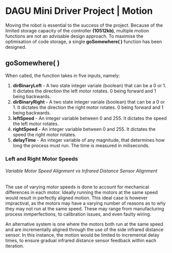 # DAGU Mini Driver Project | Motion
Moving the robot is essential to the success of the project. Because of the limited storage capacity of the controller **(10512kb)**, multiple motion functions are not an advisable design approach. To maximise the optimisation of code storage, a single **goSomewhere( )** function has been designed.

## goSomewhere( )
When called, the function takes in five inputs, namely:

1. **dirBinaryLeft** - A two state integer variale (boolean) that can be a 0 or 1. It dictates the direction the left motor rotates. 0 being forward and 1 being backwards.
2. **dirBinaryRight** - A two state integer variale (boolean) that can be a 0 or 1. It dictates the direction the right motor rotates. 0 being forward and 1 being backwards.
3. **leftSpeed** - An integer variable between 0 and 255. It dictates the speed the left motor rotates.
4. **rightSpeed** - An integer variable between 0 and 255. It dictates the speed the right motor rotates.
5. **delayTime** - An integer variable of any magnitude, that determines how long the process must run. The time is measured in miliseconds.

### Left and Right Motor Speeds

###### Variable Motor Speed Alignment vs Infrared Distance Sensor Alignment 
The use of varying motor speeds is done to account for mechanical differences in each motor. Ideally running the motors at the same speed would result in perfectly aligned motion. This ideal case is however impractival, as the motors may have a varying number of reasons as to why they may not run at the same speed. These may range from manufacturing process inmperfections, to calibration issues, and even faulty wiring.

An alternative system is one where the motors both run at the same speed and are incrementally aligned through the use of the side infrared distance sensor. In this instance, the motion would be limited to incremental delay times, to ensure gradual infrared distance sensor feedback within each iteration.
